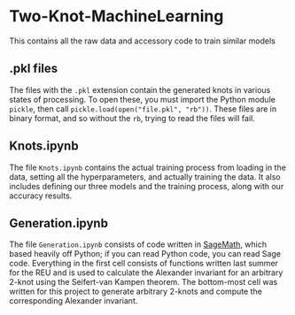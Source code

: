 # Two-Knot-MachineLearning
This contains all the raw data and accessory code to train similar models

## .pkl files

The files with the `.pkl` extension contain the generated knots in various states of processing. To open these, you must import the Python module `pickle`, then call `pickle.load(open("file.pkl", "rb"))`. These files are in binary format, and so without the `rb`, trying to read the files will fail.

## Knots.ipynb

The file `Knots.ipynb` contains the actual training process from loading in the data, setting all the hyperparameters, and actually training the data. It also includes defining our three models and the training process, along with our accuracy results.

## Generation.ipynb

The file `Generation.ipynb` consists of code written in [SageMath](https://www.sagemath.org/), which based heavily off Python; if you can read Python code, you can read Sage code. Everything in the first cell consists of functions written last summer for the REU and is used to calculate the Alexander invariant for an arbitrary 2-knot using the Seifert-van Kampen theorem. The bottom-most cell was written for this project to generate arbitrary 2-knots and compute the corresponding Alexander invariant.
